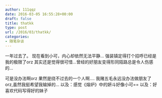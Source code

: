 ```yaml
---
author: 111qqz
date: 2016-03-05 16:55:28+00:00
draft: false
title: thatkk
type: post
url: /2016/03/thatkk/
categories:
- 随笔杂谈
---
```


一年过去了。
现在看到小可，内心却依然无法平静...
强装镇定得打个招呼已经是我的极限了orz
其实还是觉得很可惜...曾经的好朋友变得形同陌路总是令人伤感的...

可是没办法啊orz
果然是绕不过去的一个人啊....
我赌五毛永远没办法做朋友了orz,虽然我挺希望我输掉的...
以及：感觉《熔炉》中的妍斗好像小可==
以及：好喜欢代码写得好的妹子

